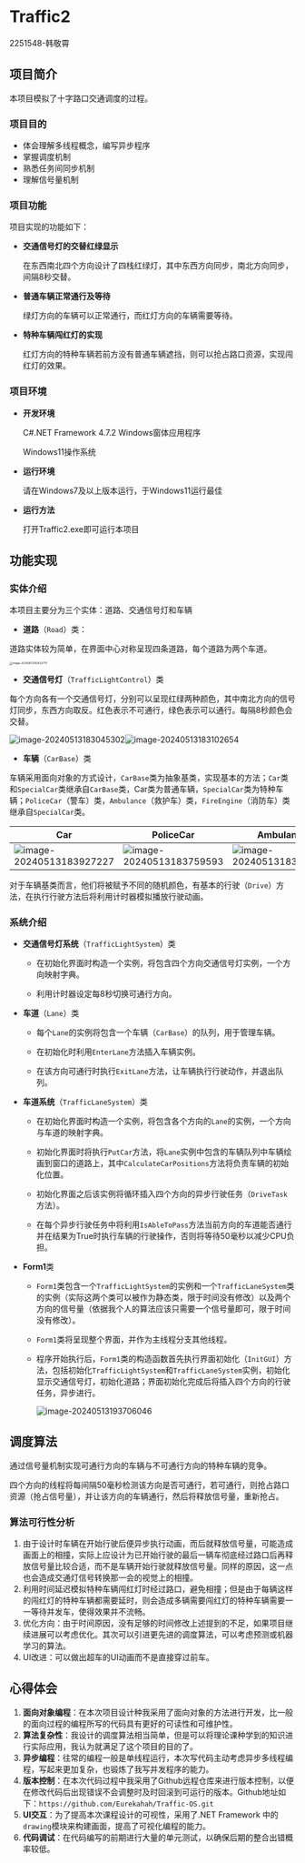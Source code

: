 # Traffic2

2251548-韩敬霄

## 项目简介

本项目模拟了十字路口交通调度的过程。

### 项目目的

- 体会理解多线程概念，编写异步程序
- 掌握调度机制
- 熟悉任务间同步机制
- 理解信号量机制

### 项目功能

项目实现的功能如下：

- **交通信号灯的交替红绿显示**

	在东西南北四个方向设计了四栈红绿灯，其中东西方向同步，南北方向同步，间隔8秒交替。

- **普通车辆正常通行及等待**

	绿灯方向的车辆可以正常通行，而红灯方向的车辆需要等待。

- **特种车辆闯红灯的实现**

	红灯方向的特种车辆若前方没有普通车辆遮挡，则可以抢占路口资源，实现闯红灯的效果。

### 项目环境

- **开发环境**

	C#.NET Framework 4.7.2 Windows窗体应用程序

	Windows11操作系统

- **运行环境**

	请在Windows7及以上版本运行，于Windows11运行最佳

- **运行方法**

	打开Traffic2.exe即可运行本项目

## 功能实现

### 实体介绍

本项目主要分为三个实体：道路、交通信号灯和车辆

- **道路**（`Road`）类：

道路实体较为简单，在界面中心对称呈现四条道路，每个道路为两个车道。

<img src="./assets/image-20240513182432775.png" alt="image-20240513182432775" style="zoom: 33%;" />

- **交通信号灯**（`TrafficLightControl`）类

每个方向各有一个交通信号灯，分别可以呈现红绿两种颜色，其中南北方向的信号灯同步，东西方向取反。红色表示不可通行，绿色表示可以通行。每隔8秒颜色会交替。

![image-20240513183045302](./assets/image-20240513183045302.png)![image-20240513183102654](./assets/image-20240513183102654.png)

- **车辆**（`CarBase`）类

车辆采用面向对象的方式设计，`CarBase`类为抽象基类，实现基本的方法；`Car`类和`SpecialCar`类继承自`CarBase`类，Car类为普通车辆，`SpecialCar`类为特种车辆；`PoliceCar`（警车）类，`Ambulance`（救护车）类，`FireEngine`（消防车）类继承自`SpecialCar`类。

| Car                                                          | PoliceCar                                                    | Ambulance                                                    | FireEngine                                                   |
| ------------------------------------------------------------ | ------------------------------------------------------------ | ------------------------------------------------------------ | ------------------------------------------------------------ |
| ![image-20240513183927227](./assets/image-20240513183927227.png) | ![image-20240513183759593](./assets/image-20240513183759593.png) | ![image-20240513183838578](./assets/image-20240513183838578.png) | ![image-20240513183850972](./assets/image-20240513183850972.png) |

对于车辆基类而言，他们将被赋予不同的随机颜色，有基本的行驶（`Drive`）方法，在执行行驶方法后将利用计时器模拟播放行驶动画。

### 系统介绍

- **交通信号灯系统**（`TrafficLightSystem`）类

	- 在初始化界面时构造一个实例，将包含四个方向交通信号灯实例，一个方向映射字典。

	- 利用计时器设定每8秒切换可通行方向。

- **车道**（`Lane`）类

	- 每个`Lane`的实例将包含一个车辆（`CarBase`）的队列，用于管理车辆。

	- 在初始化时利用`EnterLane`方法插入车辆实例。

	- 在该方向可通行时执行`ExitLane`方法，让车辆执行行驶动作，并退出队列。

- **车道系统**（`TrafficLaneSystem`）类

	- 在初始化界面时构造一个实例，将包含各个方向的`Lane`的实例，一个方向与车道的映射字典。

	- 初始化界面时将执行`PutCar`方法，将`Lane`实例中包含的车辆队列中车辆绘画到窗口的道路上，其中`CalculateCarPositions`方法将负责车辆的初始化位置。

	- 初始化界面之后该实例将循环插入四个方向的异步行驶任务（`DriveTask`方法）。

	- 在每个异步行驶任务中将利用`IsAbleToPass`方法当前方向的车道能否通行并在结果为True时执行车辆的行驶操作，否则将等待50毫秒以减少CPU负担。

- **Form1**类

	- `Form1`类包含一个`TrafficLightSystem`的实例和一个`TrafficLaneSystem`类的实例（实际这两个类可以被作为静态类，限于时间没有修改）以及两个方向的信号量（依据我个人的算法应该只需要一个信号量即可，限于时间没有修改）。

	- `Form1`类将呈现整个界面，并作为主线程分支其他线程。

	- 程序开始执行后，`Form1`类的构造函数首先执行界面初始化（`InitGUI`）方法，包括初始化`TrafficLightSystem`和`TrafficLaneSystem`实例，初始化显示交通信号灯，初始化道路；界面初始化完成后将插入四个方向的行驶任务，异步进行。

		![image-20240513193706046](./assets/image-20240513193706046.png)

## 调度算法

通过信号量机制实现可通行方向的车辆与不可通行方向的特种车辆的竞争。

四个方向的线程将每间隔50毫秒检测该方向是否可通行，若可通行，则抢占路口资源（抢占信号量），并让该方向的车辆通行，然后将释放信号量，重新抢占。

### 算法可行性分析

1. 由于设计时车辆在开始行驶后便异步执行动画，而后就释放信号量，可能造成画面上的相撞，实际上应设计为已开始行驶的最后一辆车彻底经过路口后再释放信号量比较合适，而不是车辆开始行驶就释放信号量。同样的原因，这一点也会造成交通灯信号转换那一会的视觉上的相撞。
2. 利用时间延迟模拟特种车辆闯红灯时经过路口，避免相撞；但是由于每辆这样的闯红灯的特种车辆都需要延时，则会造成多辆需要闯红灯的特种车辆需要一一等待并发车，使得效果并不流畅。
3. 优化方向：由于时间原因，没有足够的时间修改上述提到的不足，如果项目继续进展可以考虑优化。其次可以引进更先进的调度算法，可以考虑预测或机器学习的算法。
4. UI改进：可以做出超车的UI动画而不是直接穿过前车。

## 心得体会

1. **面向对象编程**：在本次项目设计种我采用了面向对象的方法进行开发，比一般的面向过程的编程所写的代码具有更好的可读性和可维护性。
2. **算法复杂性**：我设计的调度算法相当简单，但是可以将理论课种学到的知识进行实际应用，我认为就满足了这个项目的目的了。
3. **异步编程**：往常的编程一般是单线程运行，本次写代码主动考虑异步多线程编程，写起来更加复杂，也锻炼了我写并发程序的能力。
4. **版本控制**：在本次代码过程中我采用了Github远程仓库来进行版本控制，以便在修改代码后出现错误不会调整时及时回滚到可运行的版本。Github地址如下：`https://github.com/Eurekahah/Traffic-OS.git`
5. **UI交互**：为了提高本次课程设计的可视性，采用了.NET Framework 中的`drawing`模块来构建画面，提高了可视化编程的能力。
6. **代码调试**：在代码编写的前期进行大量的单元测试，以确保后期的整合出错概率较低。
